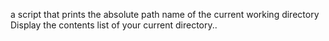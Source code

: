 a script that prints the absolute path name of the current working directory
Display the contents list of your current directory..
